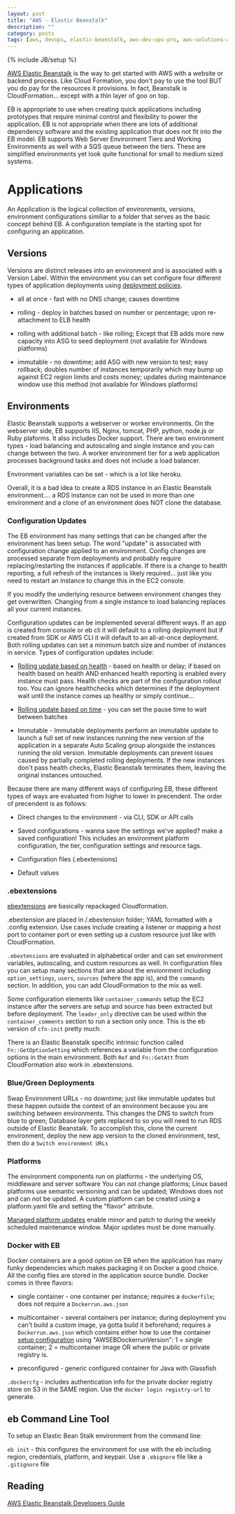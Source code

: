 ```yaml
---
layout: post
title: "AWS - Elastic Beanstalk"
description: ""
category: posts
tags: [aws, devops, elastic-beanstalk, aws-dev-ops-pro, aws-solutions-arch-pro]
---
```

{% include JB/setup %}

[AWS Elastic Beanstalk](https://aws.amazon.com/elasticbeanstalk/) is the way to get started with AWS with a website or backend process. Like Cloud Formation, you don't pay to use the tool BUT you do pay for the resources it provisions. In fact, Beanstalk is CloudFormation... except with a thin layer of goo on top.

EB is appropriate to use when creating quick applications including prototypes that require minimal control and flexibility to power the application. EB is not appropriate when there are lots of additional dependency software and the existing application that does not fit into the EB model. EB supports Web Server Environment Tiers and Working Environments as well with a SQS queue between the tiers. These are simplified environments yet look quite functional for small to medium sized systems.

# Applications

An Application is the logical collection of environments, versions, environment configurations similiar to a folder that serves as the basic concept behind EB. A configuration template is the starting spot for configuring an application.

## Versions

Versions are distinct releases into an environment and is associated with a Version Label. Within the environment you can set configure four different types of application deployments using [deployment policies](http://docs.aws.amazon.com/elasticbeanstalk/latest/dg/using-features.deploy-existing-version.html). 

- all at once - fast with no DNS change; causes downtime 
  
- rolling - deploy in batches based on number or percentage; upon re-attachment to ELB health

- rolling with additional batch - like rolling; Except that EB adds more new capacity into ASG to seed deployment (not available for Windows platforms)
  
- immutable - no downtime; add ASG with new version to test; easy rollback; doubles number of instances temporarily which may bump up against EC2 region limits and costs money; updates during maintenance window use this method (not available for Windows platforms)

## Environments 

Elastic Beanstalk supports a webserver or worker environments. On the webserver side, EB supports IIS, Nginx, tomcat, PHP, python, node.js or Ruby plaforms. It also includes Docker support. There are two environment types - load balancing and autoscaling and single instance and you can change between the two. A worker environment tier for a web application processes background tasks and does not include a load balancer.

Environment variables can be set - which is a lot like heroku.

Overall, it is a bad idea to create a RDS instance in an Elastic Beanstalk environment.... a RDS instance can not be used in more than one environment and a clone of an environment does NOT clone the database.

### Configuration Updates

The EB environment has many settings that can be changed after the environment has been setup. The word "update" is associated with configuration change applied to an environment. Config changes are processed separate from deployments and probably require replacing/restarting the instances if applicable. If there is a change to health reporting, a full refresh of the instances is likely required... just like you need to restart an instance to change this in the EC2 console. 

If you modify the underlying resource between environment changes they get overwritten. Changing from a single instance to load balancing replaces all your current instances. 

Configuration updates can be implemented several different ways. If an app is created from console or eb cli it will default to a rolling deployment but if created from SDK or AWS CLI it will default to an all-at-once deployment. Both rolling updates can set a minimum batch size and number of instances in service. Types of configuration updates include:

- [Rolling update based on health](https://docs.aws.amazon.com/elasticbeanstalk/latest/dg/using-features.rollingupdates.html?icmpid=docs_elasticbeanstalk_console) - based on health or delay; if based on health based on health AND enhanced health reporting is enabled every instance must pass. Health checks are part of the configuration rollout too. You can ignore healthchecks which determines if the deployment wait until the instance comes up healthy or simply continue... 

- [Rolling update based on time](https://docs.aws.amazon.com/elasticbeanstalk/latest/dg/using-features.rollingupdates.html?icmpid=docs_elasticbeanstalk_console) - you can set the pause time to wait between batches 

- Immutable - Immutable deployments perform an immutable update to launch a full set of new instances running the new version of the application in a separate Auto Scaling group alongside the instances running the old version. Immutable deployments can prevent issues caused by partially completed rolling deployments. If the new instances don't pass health checks, Elastic Beanstalk terminates them, leaving the original instances untouched.
 
Because there are many different ways of configuring EB, these different types of ways are evaluated from higher to lower in precendent. The order of precendent is as follows:

- Direct changes to the environment - via CLI, SDK or API calls

- Saved configurations - wanna save the settings we've applied? make a saved configuration! This includes an environment platform configuration, the tier, configuration settings and resource tags.

- Configuration files (.ebextensions) 

- Default values

### .ebextensions 

[ebextensions](https://docs.aws.amazon.com/elasticbeanstalk/latest/dg/ebextensions.html) are basically repackaged Cloudformation. 

.ebextension are placed in /.ebextension folder; YAML formatted with a .config extension. Use cases include creating a listener or mapping a host port to container port or even setting up a custom resource just like with CloudFormation.

`.ebextensions` are evaluated in alphabetical order and can set environment variables, autoscaling, and custom resources as well. In configuration files you can setup many sections that are about the envionrment including `option_settings`, `users`, `sources` (where the app is), and the `commands` section. In addition, you can add CloudFormation to the mix as well. 

Some configuration elements like `container_commands` setup the EC2 instance after the servers are setup and source has been extracted but before deployment. The `leader_only` directive can be used within the `container_comments` section to run a section only once. This is the eb version of `cfn-init` pretty much.

There is an Elastic Beanstalk specific intrinsic function called `Fn::GetOptionSetting` which references a variable from the configuration options in the main environment. Both `Ref` and `Fn::GetAtt` from CloudFormation also work in .ebextensions.

### Blue/Green Deployments

Swap Environment URLs - no downtime; just like immutable updates but these happen outside the context of an environment because you are switching between environments. This changes the DNS to switch from blue to green; Database layer gets replaced to so you will need to run RDS outside of Elastic Beanstalk. To accomplish this, clone the current environment, deploy the new app version to the cloned environment, test, then do a `Switch environment URLs`

### Platforms

The environment components run on platforms - the underlying OS, middleware and server software  You can not change platforms; Linux based platforms use semantic versioning and can be updated; Windows does not and can not be updated. A custom platform can be created using a platform.yaml file and setting the "flavor" attribute.

[Managed platform updates](http://docs.aws.amazon.com/elasticbeanstalk/latest/dg/environment-platform-update-managed.html#environment-platform-update-managed-window) enable minor and patch to during the weekly scheduled maintenance window. Major updates must be done manually.

### Docker with EB

Docker containers are a good option on EB when the application has many funky dependencies which makes packaging it on Docker a good choice. All the config files are stored in the application source bundle. Docker comes in three flavors:

- single container - one container per instance; requires a `dockerfile`; does not require a `Dockerrun.aws.json`

- multicontainer - several containers per instance; during deployment you can't build a custom image, ya gotta build it beforehand; requires a `Dockerrun.aws.json` which contains either how to use the container [setup configuration](http://docs.aws.amazon.com/elasticbeanstalk/latest/dg/create_deploy_docker_v2config.html) using "AWSEBDockerrunVersion": 1 = single container; 2 = multicontainer image OR where the public or private registry is. 

- preconfigured - generic configured container for Java with Glassfish 

`.dockercfg` - includes authentication info for the private docker registry store on S3 in the SAME region. Use the `docker login registry-url` to generate.


## eb Command Line Tool

To setup an Elastic Bean Stalk environment from the command line:

`eb init` - this configures the environment for use with the eb including region, credentials, platform, and keypair. Use a `.ebignore` file like a `.gitignore` file


## Reading

[AWS Elastic Beanstalk Developers Guide](http://docs.aws.amazon.com/elasticbeanstalk/latest/dg/Welcome.html)